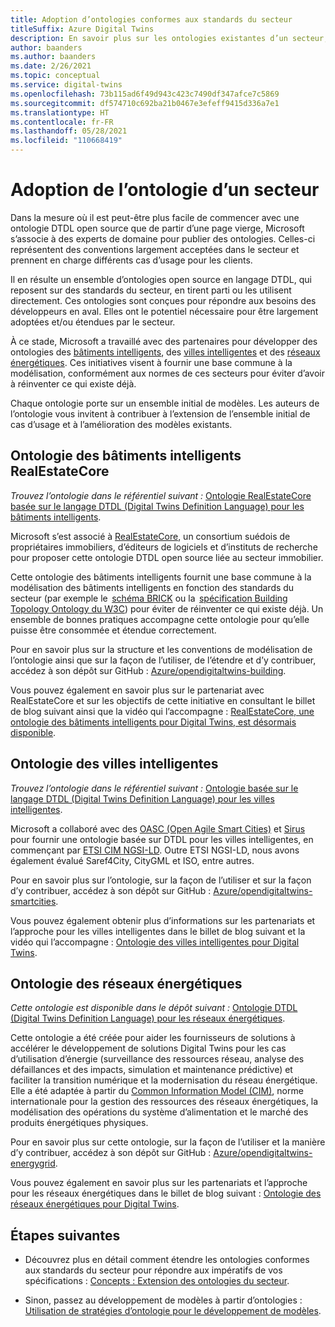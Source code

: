 ```yaml
---
title: Adoption d’ontologies conformes aux standards du secteur
titleSuffix: Azure Digital Twins
description: En savoir plus sur les ontologies existantes d’un secteur, qui peuvent être adoptées pour Azure Digital Twins
author: baanders
ms.author: baanders
ms.date: 2/26/2021
ms.topic: conceptual
ms.service: digital-twins
ms.openlocfilehash: 73b115ad6f49d943c423c7490df347afce7c5869
ms.sourcegitcommit: df574710c692ba21b0467e3efeff9415d336a7e1
ms.translationtype: HT
ms.contentlocale: fr-FR
ms.lasthandoff: 05/28/2021
ms.locfileid: "110668419"
---
```

# <a name="adopting-an-industry-ontology"></a>Adoption de l’ontologie d’un secteur

Dans la mesure où il est peut-être plus facile de commencer avec une ontologie DTDL open source que de partir d’une page vierge, Microsoft s’associe à des experts de domaine pour publier des ontologies. Celles-ci représentent des conventions largement acceptées dans le secteur et prennent en charge différents cas d’usage pour les clients. 

Il en résulte un ensemble d’ontologies open source en langage DTDL, qui reposent sur des standards du secteur, en tirent parti ou les utilisent directement. Ces ontologies sont conçues pour répondre aux besoins des développeurs en aval. Elles ont le potentiel nécessaire pour être largement adoptées et/ou étendues par le secteur.

À ce stade, Microsoft a travaillé avec des partenaires pour développer des ontologies des [bâtiments intelligents](#realestatecore-smart-building-ontology), des [villes intelligentes](#smart-cities-ontology) et des [réseaux énergétiques](#energy-grid-ontology). Ces initiatives visent à fournir une base commune à la modélisation, conformément aux normes de ces secteurs pour éviter d’avoir à réinventer ce qui existe déjà. 

Chaque ontologie porte sur un ensemble initial de modèles. Les auteurs de l’ontologie vous invitent à contribuer à l’extension de l’ensemble initial de cas d’usage et à l’amélioration des modèles existants. 

## <a name="realestatecore-smart-building-ontology"></a>Ontologie des bâtiments intelligents RealEstateCore

*Trouvez l’ontologie dans le référentiel suivant :* [Ontologie RealEstateCore basée sur le langage DTDL (Digital Twins Definition Language) pour les bâtiments intelligents](https://github.com/Azure/opendigitaltwins-building).

Microsoft s’est associé à [RealEstateCore](https://www.realestatecore.io/), un consortium suédois de propriétaires immobiliers, d’éditeurs de logiciels et d’instituts de recherche pour proposer cette ontologie DTDL open source liée au secteur immobilier.

Cette ontologie des bâtiments intelligents fournit une base commune à la modélisation des bâtiments intelligents en fonction des standards du secteur (par exemple le  [schéma BRICK](https://brickschema.org/ontology/) ou la  [spécification Building Topology Ontology du W3C](https://w3c-lbd-cg.github.io/bot/index.html)) pour éviter de réinventer ce qui existe déjà. Un ensemble de bonnes pratiques accompagne cette ontologie pour qu’elle puisse être consommée et étendue correctement. 

Pour en savoir plus sur la structure et les conventions de modélisation de l’ontologie ainsi que sur la façon de l’utiliser, de l’étendre et d’y contribuer, accédez à son dépôt sur GitHub : [Azure/opendigitaltwins-building](https://github.com/Azure/opendigitaltwins-building). 

Vous pouvez également en savoir plus sur le partenariat avec RealEstateCore et sur les objectifs de cette initiative en consultant le billet de blog suivant ainsi que la vidéo qui l’accompagne : [RealEstateCore, une ontologie des bâtiments intelligents pour Digital Twins, est désormais disponible](https://techcommunity.microsoft.com/t5/internet-of-things/realestatecore-a-smart-building-ontology-for-digital-twins-is/ba-p/1914794).

## <a name="smart-cities-ontology"></a>Ontologie des villes intelligentes

*Trouvez l’ontologie dans le référentiel suivant :* [Ontologie basée sur le langage DTDL (Digital Twins Definition Language) pour les villes intelligentes](https://github.com/Azure/opendigitaltwins-smartcities).

Microsoft a collaboré avec des [OASC (Open Agile Smart Cities)](https://oascities.org/) et [Sirus](https://sirus.be/) pour fournir une ontologie basée sur DTDL pour les villes intelligentes, en commençant par [ETSI CIM NGSI-LD](https://www.etsi.org/committee/cim). Outre ETSI NGSI-LD, nous avons également évalué Saref4City, CityGML et ISO, entre autres.

Pour en savoir plus sur l’ontologie, sur la façon de l’utiliser et sur la façon d’y contribuer, accédez à son dépôt sur GitHub : [Azure/opendigitaltwins-smartcities](https://github.com/Azure/opendigitaltwins-smartcities). 

Vous pouvez également obtenir plus d’informations sur les partenariats et l’approche pour les villes intelligentes dans le billet de blog suivant et la vidéo qui l’accompagne : [Ontologie des villes intelligentes pour Digital Twins](https://techcommunity.microsoft.com/t5/internet-of-things/smart-cities-ontology-for-digital-twins/ba-p/2166585).

## <a name="energy-grid-ontology"></a>Ontologie des réseaux énergétiques

*Cette ontologie est disponible dans le dépôt suivant :* [Ontologie DTDL (Digital Twins Definition Language) pour les réseaux énergétiques](https://github.com/Azure/opendigitaltwins-energygrid/).

Cette ontologie a été créée pour aider les fournisseurs de solutions à accélérer le développement de solutions Digital Twins pour les cas d’utilisation d’énergie (surveillance des ressources réseau, analyse des défaillances et des impacts, simulation et maintenance prédictive) et faciliter la transition numérique et la modernisation du réseau énergétique. Elle a été adaptée à partir du [Common Information Model (CIM)](https://cimug.ucaiug.org/), norme internationale pour la gestion des ressources des réseaux énergétiques, la modélisation des opérations du système d’alimentation et le marché des produits énergétiques physiques.

Pour en savoir plus sur cette ontologie, sur la façon de l’utiliser et la manière d’y contribuer, accédez à son dépôt sur GitHub : [Azure/opendigitaltwins-energygrid](https://github.com/Azure/opendigitaltwins-energygrid/). 

Vous pouvez également en savoir plus sur les partenariats et l’approche pour les réseaux énergétiques dans le billet de blog suivant : [Ontologie des réseaux énergétiques pour Digital Twins](https://techcommunity.microsoft.com/t5/internet-of-things/energy-grid-ontology-for-digital-twins-is-now-available/ba-p/2325134).

## <a name="next-steps"></a>Étapes suivantes

* Découvrez plus en détail comment étendre les ontologies conformes aux standards du secteur pour répondre aux impératifs de vos spécifications : [Concepts : Extension des ontologies du secteur](concepts-ontologies-extend.md).

* Sinon, passez au développement de modèles à partir d’ontologies : [Utilisation de stratégies d’ontologie pour le développement de modèles](concepts-ontologies.md#using-ontology-strategies-in-a-model-development-path).